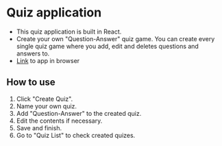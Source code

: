 # Quiz application

- This quiz application is built in React.
- Create your own "Question-Answer" quiz game. You can create every single quiz game where you add, edit and deletes questions and answers to.
- <a href="https://hsh803.github.io/quiz-react/" alt="quiz app">Link</a> to app in browser

## How to use
1. Click "Create Quiz".
2. Name your own quiz.
3. Add "Question-Answer" to the created quiz.
4. Edit the contents if necessary.
5. Save and finish.
6. Go to "Quiz List" to check created quizes.
